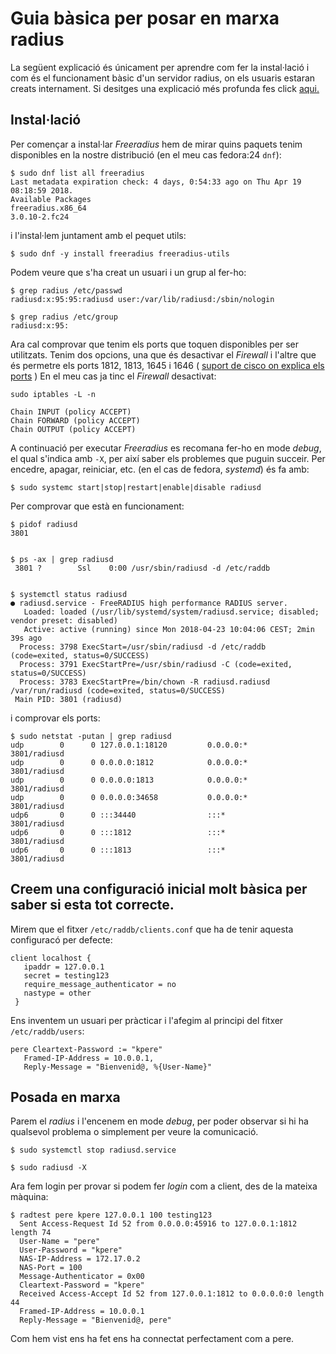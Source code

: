 # Guia bàsica per posar en marxa radius

La següent explicació és únicament per aprendre com fer la instal·lació i com és el funcionament bàsic d'un servidor radius, on els usuaris estaran creats internament. Si desitges una explicació més profunda fes click [aqui.]()

## Instal·lació

Per començar a instal·lar *Freeradius* hem de mirar quins paquets tenim disponibles en la nostre distribució (en el meu cas fedora:24 `dnf`):

```
$ sudo dnf list all freeradius
Last metadata expiration check: 4 days, 0:54:33 ago on Thu Apr 19 08:18:59 2018.
Available Packages
freeradius.x86_64                                                             3.0.10-2.fc24
```

i l'instal·lem juntament amb el pequet utils:

```
$ sudo dnf -y install freeradius freeradius-utils
```



Podem veure que s'ha creat un usuari i un grup al fer-ho:

```
$ grep radius /etc/passwd
radiusd:x:95:95:radiusd user:/var/lib/radiusd:/sbin/nologin

$ grep radius /etc/group
radiusd:x:95:
```



Ara cal comprovar que tenim els ports que toquen disponibles per ser utilitzats. Tenim dos opcions, una que és desactivar el *Firewall* i l'altre que és permetre els ports 1812, 1813, 1645 i 1646 ( [suport de cisco on explica els ports](https://supportforums.cisco.com/t5/wan-routing-and-switching/which-port-numbers-are-used-for-radius-accounting-and-radius/td-p/2494536 "Suport Cisco") )
En el meu cas ja tinc el *Firewall* desactivat:

```
sudo iptables -L -n

Chain INPUT (policy ACCEPT)
Chain FORWARD (policy ACCEPT)
Chain OUTPUT (policy ACCEPT)
```


A continuació per executar *Freeradius* es recomana fer-ho en mode *debug*, el qual s'indica amb `-X`, per així saber els problemes que puguin succeir. Per encedre, apagar, reiniciar, etc. (en el cas de fedora, *systemd*) és fa amb:

``` 
$ sudo systemc start|stop|restart|enable|disable radiusd
```

Per comprovar que està en funcionament:

```
$ pidof radiusd
3801


$ ps -ax | grep radiusd
 3801 ?        Ssl    0:00 /usr/sbin/radiusd -d /etc/raddb


$ systemctl status radiusd
● radiusd.service - FreeRADIUS high performance RADIUS server.
   Loaded: loaded (/usr/lib/systemd/system/radiusd.service; disabled; vendor preset: disabled)
   Active: active (running) since Mon 2018-04-23 10:04:06 CEST; 2min 39s ago
  Process: 3798 ExecStart=/usr/sbin/radiusd -d /etc/raddb (code=exited, status=0/SUCCESS)
  Process: 3791 ExecStartPre=/usr/sbin/radiusd -C (code=exited, status=0/SUCCESS)
  Process: 3783 ExecStartPre=/bin/chown -R radiusd.radiusd /var/run/radiusd (code=exited, status=0/SUCCESS)
 Main PID: 3801 (radiusd)
```

i comprovar els ports:
```
$ sudo netstat -putan | grep radiusd
udp        0      0 127.0.0.1:18120         0.0.0.0:*                           3801/radiusd
udp        0      0 0.0.0.0:1812            0.0.0.0:*                           3801/radiusd
udp        0      0 0.0.0.0:1813            0.0.0.0:*                           3801/radiusd
udp        0      0 0.0.0.0:34658           0.0.0.0:*                           3801/radiusd
udp6       0      0 :::34440                :::*                                3801/radiusd
udp6       0      0 :::1812                 :::*                                3801/radiusd
udp6       0      0 :::1813                 :::*                                3801/radiusd
```


##  Creem una configuració inicial molt bàsica per saber si esta tot correcte.
  
  Mirem que el fitxer `/etc/raddb/clients.conf` que ha de tenir aquesta configuracó per defecte:
  
  ```
  client localhost {
     ipaddr = 127.0.0.1
     secret = testing123
     require_message_authenticator = no
     nastype = other
   }
  ```

  Ens inventem un usuari per pràcticar i l'afegim al principi del fitxer `/etc/raddb/users`: 
  
  ```
  pere Cleartext-Password := "kpere"
     Framed-IP-Address = 10.0.0.1,
     Reply-Message = "Bienvenid@, %{User-Name}"
  ```

## Posada en marxa

  Parem el *radius* i l'encenem en mode *debug*, per poder observar si hi ha qualsevol problema o simplement per veure la comunicació.
  
  ```
  $ sudo systemctl stop radiusd.service
  
  $ sudo radiusd -X
  
  ```
  Ara fem login per provar si podem fer *login* com a client, des de la mateixa màquina:
  ```
  $ radtest pere kpere 127.0.0.1 100 testing123
	Sent Access-Request Id 52 from 0.0.0.0:45916 to 127.0.0.1:1812 length 74
	User-Name = "pere"
	User-Password = "kpere"
	NAS-IP-Address = 172.17.0.2
	NAS-Port = 100
	Message-Authenticator = 0x00
	Cleartext-Password = "kpere"
	Received Access-Accept Id 52 from 127.0.0.1:1812 to 0.0.0.0:0 length 44
	Framed-IP-Address = 10.0.0.1
	Reply-Message = "Bienvenid@, pere"
   ```
Com hem vist ens ha fet ens ha connectat perfectament com a pere.
